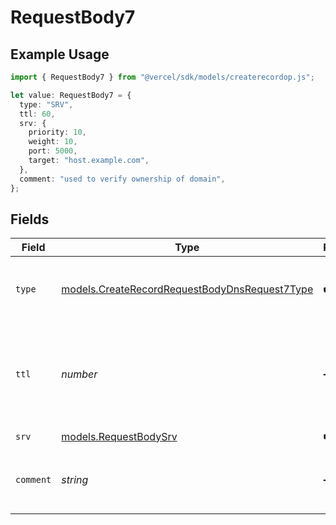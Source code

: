 # RequestBody7

## Example Usage

```typescript
import { RequestBody7 } from "@vercel/sdk/models/createrecordop.js";

let value: RequestBody7 = {
  type: "SRV",
  ttl: 60,
  srv: {
    priority: 10,
    weight: 10,
    port: 5000,
    target: "host.example.com",
  },
  comment: "used to verify ownership of domain",
};
```

## Fields

| Field                                                                                                | Type                                                                                                 | Required                                                                                             | Description                                                                                          | Example                                                                                              |
| ---------------------------------------------------------------------------------------------------- | ---------------------------------------------------------------------------------------------------- | ---------------------------------------------------------------------------------------------------- | ---------------------------------------------------------------------------------------------------- | ---------------------------------------------------------------------------------------------------- |
| `type`                                                                                               | [models.CreateRecordRequestBodyDnsRequest7Type](../models/createrecordrequestbodydnsrequest7type.md) | :heavy_check_mark:                                                                                   | The type of record, it could be one of the valid DNS records.                                        |                                                                                                      |
| `ttl`                                                                                                | *number*                                                                                             | :heavy_minus_sign:                                                                                   | The TTL value. Must be a number between 60 and 2147483647. Default value is 60.                      | 60                                                                                                   |
| `srv`                                                                                                | [models.RequestBodySrv](../models/requestbodysrv.md)                                                 | :heavy_check_mark:                                                                                   | N/A                                                                                                  |                                                                                                      |
| `comment`                                                                                            | *string*                                                                                             | :heavy_minus_sign:                                                                                   | A comment to add context on what this DNS record is for                                              | used to verify ownership of domain                                                                   |